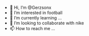 - 👋 Hi, I’m @Gerzsonx
- 👀 I’m interested in football
- 🌱 I’m currently learning ...
- 💞️ I’m looking to collaborate with nike
- 📫 How to reach me ...

<!---
Gerzsonx/Gerzsonx is a ✨ special ✨ repository because its `README.md` (this file) appears on your GitHub profile.
You can click the Preview link to take a look at your changes.
--->
